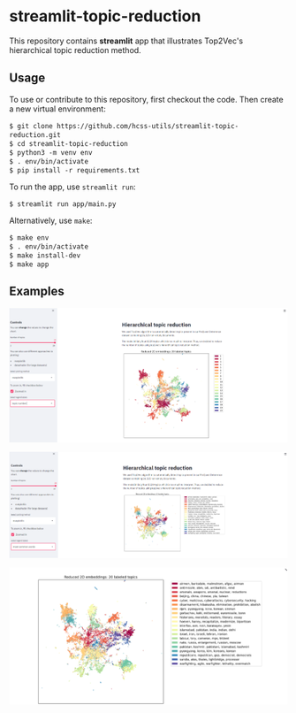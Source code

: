 # streamlit-topic-reduction

This repository contains **streamlit** app that illustrates Top2Vec's hierarchical topic reduction method. 

## Usage

To use or contribute to this repository, first checkout the code. 
Then create a new virtual environment:

```console
$ git clone https://github.com/hcss-utils/streamlit-topic-reduction.git
$ cd streamlit-topic-reduction
$ python3 -m venv env
$ . env/bin/activate
$ pip install -r requirements.txt
```

To run the app, use `streamlit run`: 

```console
$ streamlit run app/main.py
```

Alternatively, use `make`:

```console
$ make env
$ . env/bin/activate
$ make install-dev
$ make app 
```

## Examples

![alt text](data/example_topic-numbers.png)

![alt text](data/example_most-common-words.png)

![alt text](data/example_another-window.png)
